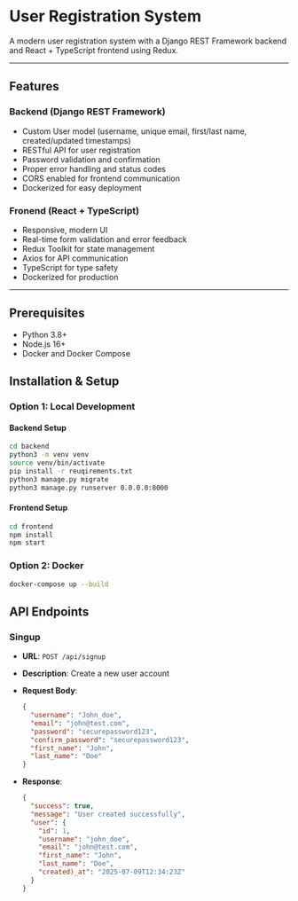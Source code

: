 # User Registration System

A modern user registration system with a Django REST Framework backend and React + TypeScript frontend using Redux.

---

## Features

### Backend (Django REST Framework)
- Custom User model (username, unique email, first/last name, created/updated timestamps)
- RESTful API for user registration
- Password validation and confirmation
- Proper error handling and status codes
- CORS enabled for frontend communication
- Dockerized for easy deployment

### Fronend (React + TypeScript)
- Responsive, modern UI
- Real-time form validation and error feedback
- Redux Toolkit for state management
- Axios for API communication
- TypeScript for type safety
- Dockerized for production

---

## Prerequisites

- Python 3.8+
- Node.js 16+
- Docker and Docker Compose

## Installation & Setup

### Option 1: Local Development

#### Backend Setup
```bash
cd backend
python3 -m venv venv
source venv/bin/activate
pip install -r reuqirements.txt
python3 manage.py migrate
python3 manage.py runserver 0.0.0.0:8000
```

#### Frontend Setup
```bash
cd frontend
npm install
npm start
```

### Option 2: Docker
```bash
docker-compose up --build
```

## API Endpoints

### Singup
- **URL**: `POST /api/signup`
- **Description**: Create a new user account
- **Request Body**:
  ```json
  {
    "username": "John_doe",
    "email": "john@test.com",
    "password": "securepassword123",
    "confirm_password": "securepassword123",
    "first_name": "John",
    "last_name": "Doe"
  }
  ```

- **Response**:
  ```json
  {
    "success": true,
    "message": "User created successfully",
    "user": {
      "id": 1,
      "username": "john_doe",
      "email": "john@test.com",
      "first_name": "John",
      "last_name": "Doe",
      "created)_at": "2025-07-09T12:34:23Z"
    }
  }
  ```
